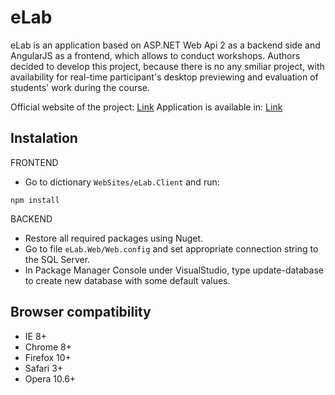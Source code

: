 eLab
=======
eLab is an application based on ASP.NET Web Api 2 as a backend side and AngularJS as a frontend, which allows to conduct workshops. Authors decided to develop this project, because there is no any smiliar project, with availability for real-time participant's desktop previewing and evaluation of students' work during the course.

Official website of the project: [Link](http://elabclient.azurewebsites.net/index.html)
Application is available in: [Link](http://elabclient.azurewebsites.net/app/index.html#)

Instalation
---------
FRONTEND
* Go to dictionary `WebSites/eLab.Client` and run:
```
npm install
```
BACKEND
* Restore all required packages using Nuget.
* Go to file `eLab.Web/Web.config` and set appropriate connection string to the SQL Server.
* In Package Manager Console under VisualStudio, type update-database to create new database with some default values.

Browser compatibility
---------------------
* IE 8+
* Chrome 8+
* Firefox 10+
* Safari 3+
* Opera 10.6+
